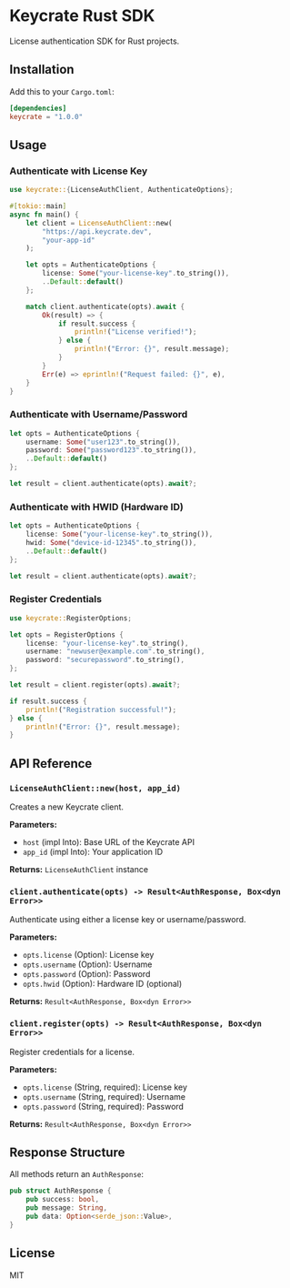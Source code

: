 # Keycrate Rust SDK

License authentication SDK for Rust projects.

## Installation

Add this to your `Cargo.toml`:

```toml
[dependencies]
keycrate = "1.0.0"
```

## Usage

### Authenticate with License Key

```rust
use keycrate::{LicenseAuthClient, AuthenticateOptions};

#[tokio::main]
async fn main() {
    let client = LicenseAuthClient::new(
        "https://api.keycrate.dev",
        "your-app-id"
    );

    let opts = AuthenticateOptions {
        license: Some("your-license-key".to_string()),
        ..Default::default()
    };

    match client.authenticate(opts).await {
        Ok(result) => {
            if result.success {
                println!("License verified!");
            } else {
                println!("Error: {}", result.message);
            }
        }
        Err(e) => eprintln!("Request failed: {}", e),
    }
}
```

### Authenticate with Username/Password

```rust
let opts = AuthenticateOptions {
    username: Some("user123".to_string()),
    password: Some("password123".to_string()),
    ..Default::default()
};

let result = client.authenticate(opts).await?;
```

### Authenticate with HWID (Hardware ID)

```rust
let opts = AuthenticateOptions {
    license: Some("your-license-key".to_string()),
    hwid: Some("device-id-12345".to_string()),
    ..Default::default()
};

let result = client.authenticate(opts).await?;
```

### Register Credentials

```rust
use keycrate::RegisterOptions;

let opts = RegisterOptions {
    license: "your-license-key".to_string(),
    username: "newuser@example.com".to_string(),
    password: "securepassword".to_string(),
};

let result = client.register(opts).await?;

if result.success {
    println!("Registration successful!");
} else {
    println!("Error: {}", result.message);
}
```

## API Reference

### `LicenseAuthClient::new(host, app_id)`

Creates a new Keycrate client.

**Parameters:**

-   `host` (impl Into<String>): Base URL of the Keycrate API
-   `app_id` (impl Into<String>): Your application ID

**Returns:** `LicenseAuthClient` instance

### `client.authenticate(opts) -> Result<AuthResponse, Box<dyn Error>>`

Authenticate using either a license key or username/password.

**Parameters:**

-   `opts.license` (Option<String>): License key
-   `opts.username` (Option<String>): Username
-   `opts.password` (Option<String>): Password
-   `opts.hwid` (Option<String>): Hardware ID (optional)

**Returns:** `Result<AuthResponse, Box<dyn Error>>`

### `client.register(opts) -> Result<AuthResponse, Box<dyn Error>>`

Register credentials for a license.

**Parameters:**

-   `opts.license` (String, required): License key
-   `opts.username` (String, required): Username
-   `opts.password` (String, required): Password

**Returns:** `Result<AuthResponse, Box<dyn Error>>`

## Response Structure

All methods return an `AuthResponse`:

```rust
pub struct AuthResponse {
    pub success: bool,
    pub message: String,
    pub data: Option<serde_json::Value>,
}
```

## License

MIT
